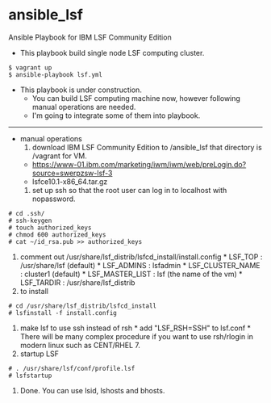# ansible_lsf
Ansible Playbook for IBM LSF Community Edition

* This playbook build single node LSF computing cluster.
```
$ vagrant up
$ ansible-playbook lsf.yml
```
* This playbook is under construction.
  * You can build LSF computing machine now, however following manual operations are needed.
  * I'm going to integrate some of them into playbook.

<hr>

* manual operations
  1. download IBM LSF Community Edition to /ansible_lsf that directory is /vagrant for VM.
    * https://www-01.ibm.com/marketing/iwm/iwm/web/preLogin.do?source=swerpzsw-lsf-3
    * lsfce10.1-x86_64.tar.gz
  1. set up ssh so that the root user can log in to localhost with nopassword.
```
# cd .ssh/
# ssh-keygen
# touch authorized_keys
# chmod 600 authorized_keys
# cat ~/id_rsa.pub >> authorized_keys
```
  1. comment out /usr/share/lsf_distrib/lsfcd_install/install.config
    * LSF_TOP : /usr/share/lsf (default)
    * LSF_ADMINS : lsfadmin
    * LSF_CLUSTER_NAME : cluster1 (default)
    * LSF_MASTER_LIST : lsf (the name of the vm)
    * LSF_TARDIR : /usr/share/lsf_distrib
  1. to install
```
# cd /usr/share/lsf_distrib/lsfcd_install
# lsfinstall -f install.config
```
  1. make lsf to use ssh instead of rsh
    * add "LSF_RSH=SSH" to lsf.conf
    * There will be many complex procedure if you want to use rsh/rlogin in modern linux such as CENT/RHEL 7.
  1. startup LSF
```
# . /usr/share/lsf/conf/profile.lsf
# lsfstartup
```
  1. Done. You can use lsid, lshosts and bhosts.
